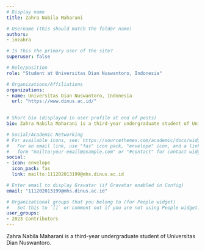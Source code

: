 ```yaml
---
# Display name
title: Zahra Nabila Maharani

# Username (this should match the folder name)
authors:
- imzahra

# Is this the primary user of the site?
superuser: false

# Role/position
role: "Student at Universitas Dian Nuswantoro, Indonesia"

# Organizations/Affiliations
organizations:
- name: Universitas Dian Nuswantoro, Indonesia
  url: "https://www.dinus.ac.id/"
  

# Short bio (displayed in user profile at end of posts)
bio: Zahra Nabila Maharani is a third-year undergraduate student of Universitas Dian Nuswantoro. 

# Social/Academic Networking
# For available icons, see: https://sourcethemes.com/academic/docs/widgets/#icons
#   For an email link, use "fas" icon pack, "envelope" icon, and a link in the
#   form "mailto:your-email@example.com" or "#contact" for contact widget.
social:
- icon: envelope
  icon_pack: fas
  link: mailto:111202013199@mhs.dinus.ac.id

# Enter email to display Gravatar (if Gravatar enabled in Config)
email: "111202013199@mhs.dinus.ac.id"

# Organizational groups that you belong to (for People widget)
#   Set this to `[]` or comment out if you are not using People widget.  
user_groups:
- 2023 Contributors
---
```


Zahra Nabila Maharani is a third-year undergraduate student of Universitas Dian Nuswantoro.
